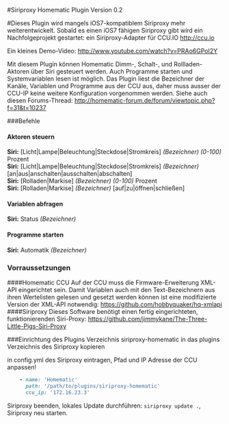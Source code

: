 #Siriproxy Homematic Plugin Version 0.2

#Dieses Plugin wird mangels iOS7-kompatiblem Siriproxy mehr weiterentwickelt. Sobald es einen iOS7 fähigen Siriproxy gibt wird ein Nachfolgeprojekt gestartet: ein Siriproxy-Adapter für CCU.IO http://ccu.io

Ein kleines Demo-Video: http://www.youtube.com/watch?v=PRAo6GPoI2Y

Mit diesem Plugin können Homematic Dimm-, Schalt-, und Rollladen-Aktoren über Siri gesteuert werden. Auch Programme starten und Systemvariablen lesen ist möglich. Das Plugin liest die Bezeichner der Kanäle, Variablen und Programme aus der CCU aus, daher muss ausser der CCU-IP keine weitere Konfiguration vorgenommen werden. Siehe auch diesen Forums-Thread: http://homematic-forum.de/forum/viewtopic.php?f=31&t=10237

###Befehle
#### Aktoren steuern
**Siri:** [Licht|Lampe|Beleuchtung|Steckdose|Stromkreis] *(Bezeichner)* *(0-100)* Prozent     
**Siri:** [Licht|Lampe|Beleuchtung|Steckdose|Stromkreis] *(Bezeichner)* [an|aus|anschalten|ausschalten|abschalten]   
**Siri:** [Rolladen|Markise] *(Bezeichner)* *(0-100)* Prozent    
**Siri:** [Rolladen|Markise] *(Bezeichner)* [auf|zu|öffnen|schließen]    
#### Variablen abfragen
**Siri:** Status *(Bezeichner)*
#### Programme starten
**Siri:** Automatik *(Bezeichner)*


### Vorraussetzungen
####Homematic CCU
Auf der CCU muss die Firmware-Erweiterung XML-API eingerichtet sein. Damit Variablen auch mit den Text-Bezeichnern aus ihren Wertelisten gelesen und gesetzt werden können ist eine modifizierte Version der XML-API notwendig: https://github.com/hobbyquaker/hq-xmlapi
####Siriproxy
Dieses Software benötigt einen fertig eingerichteten, funktionierenden Siri-Proxy: https://github.com/jimmykane/The-Three-Little-Pigs-Siri-Proxy    


###Einrichtung des Plugins
Verzeichnis siriproxy-homematic in das plugins Verzeichnis des Siriproxy kopieren

in config.yml des Siriproxy eintragen, Pfad und IP Adresse der CCU anpassen!

```ruby
    - name: 'Homematic'
      path: '/path/to/plugins/siriproxy-homematic'
      ccu_ip: '172.16.23.3'
```

Siriproxy beenden, lokales Update durchführen: ```siriproxy update .```, Siriproxy neu starten.

